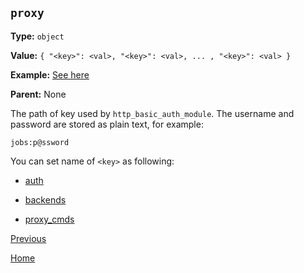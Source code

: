 `proxy`
----------

**Type:** `object`

**Value:** `{ "<key>": <val>, "<key>": <val>, ... , "<key>": <val> }`

**Example:** [See here](genconf.md)

**Parent:** None

The path of key used by `http_basic_auth_module`. The username and password are stored as plain text, for example:  

    jobs:p@ssword

You can set name of `<key>` as following:  

- [auth](auth.md)

- [backends](backends.md)

- [proxy_cmds](proxy_cmds.md)

[Previous](genconf.md)

[Home](../../index.md)